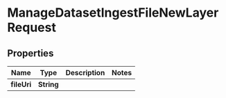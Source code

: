 

# ManageDatasetIngestFileNewLayerRequest


## Properties

| Name | Type | Description | Notes |
|------------ | ------------- | ------------- | -------------|
|**fileUri** | **String** |  |  |



